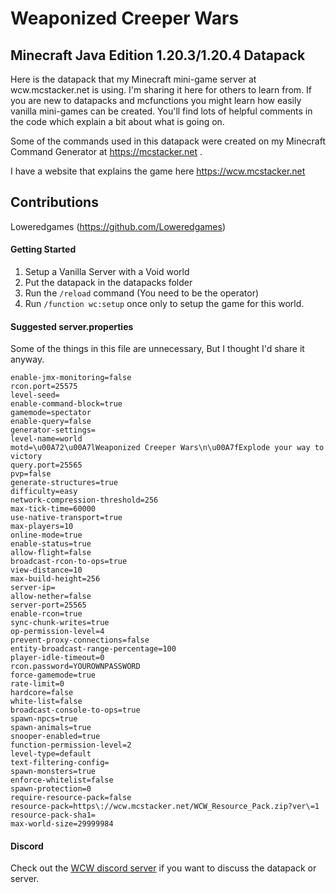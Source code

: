 # Weaponized Creeper Wars
## Minecraft Java Edition 1.20.3/1.20.4 Datapack

Here is the datapack that my Minecraft mini-game server at wcw.mcstacker.net is using. I'm sharing it here for others to learn from. If you are new to datapacks and mcfunctions you might learn how easily vanilla mini-games can be created. You'll find lots of helpful comments in the code which explain a bit about what is going on.

Some of the commands used in this datapack were created on my Minecraft Command Generator at https://mcstacker.net .

I have a website that explains the game here https://wcw.mcstacker.net 

## Contributions
Loweredgames (https://github.com/Loweredgames)

#### Getting Started
1. Setup a Vanilla Server with a Void world
2. Put the datapack in the datapacks folder
3. Run the `/reload` command (You need to be the operator)
4. Run `/function wc:setup` once only to setup the game for this world.


#### Suggested server.properties
Some of the things in this file are unnecessary, But I thought I'd share it anyway. 
```
enable-jmx-monitoring=false
rcon.port=25575
level-seed=
enable-command-block=true
gamemode=spectator
enable-query=false
generator-settings=
level-name=world
motd=\u00A72\u00A7lWeaponized Creeper Wars\n\u00A7fExplode your way to victory  
query.port=25565
pvp=false
generate-structures=true
difficulty=easy
network-compression-threshold=256
max-tick-time=60000
use-native-transport=true
max-players=10
online-mode=true
enable-status=true
allow-flight=false
broadcast-rcon-to-ops=true
view-distance=10
max-build-height=256
server-ip=
allow-nether=false
server-port=25565
enable-rcon=true
sync-chunk-writes=true
op-permission-level=4
prevent-proxy-connections=false
entity-broadcast-range-percentage=100
player-idle-timeout=0
rcon.password=YOUROWNPASSWORD
force-gamemode=true
rate-limit=0
hardcore=false
white-list=false
broadcast-console-to-ops=true
spawn-npcs=true
spawn-animals=true
snooper-enabled=true
function-permission-level=2
level-type=default
text-filtering-config=
spawn-monsters=true
enforce-whitelist=false
spawn-protection=0
require-resource-pack=false
resource-pack=https\://wcw.mcstacker.net/WCW_Resource_Pack.zip?ver\=1
resource-pack-sha1=
max-world-size=29999984
```
#### Discord
Check out the [WCW discord server](https://discord.gg/B6zG4Y26uD) if you want to discuss the datapack or server.